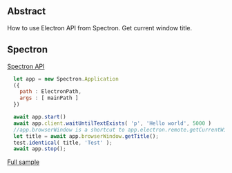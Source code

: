 ## Abstract
How to use Electron API from Spectron. Get current window title.

## Spectron
[Spectron API](https://github.com/electron-userland/spectron#application-api)

```javascript
  let app = new Spectron.Application
  ({
    path : ElectronPath,
    args : [ mainPath ]
  })

  await app.start()
  await app.client.waitUntilTextExists( 'p', 'Hello world', 5000 )
  //app.browserWindow is a shortcut to app.electron.remote.getCurrentWindow()
  let title = await app.browserWindow.getTitle();
  test.identical( title, 'Test' );
  await app.stop();
```
[Full sample](../../../sample/spectron/Electron.test.s)
